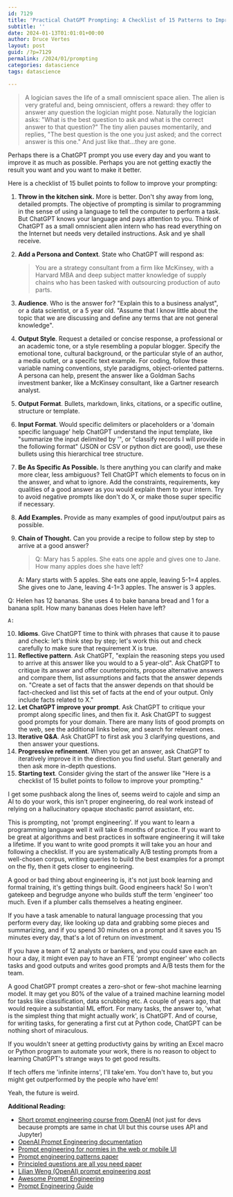 ```yaml
---
id: 7129
title: 'Practical ChatGPT Prompting: A Checklist of 15 Patterns to Improve Your Prompts'
subtitle: ''
date: 2024-01-13T01:01:01+00:00
author: Druce Vertes
layout: post
guid: /?p=7129
permalink: /2024/01/prompting
categories: datascience
tags: datascience

---
```


> A logician saves the life of a small omniscient space alien. The alien is very grateful and, being omniscient, offers a reward: they offer to answer any question the logician might pose. Naturally the logician asks: "What is the best question to ask and what is the correct answer to that question?" The tiny alien pauses momentarily, and replies, "The best question is the one you just asked; and the correct answer is this one." And just like that...they are gone.

<!--more-->

Perhaps there is a ChatGPT prompt you use every day and you want to improve it as much as possible. Perhaps you are not getting exactly the result you want and you want to make it better. 

Here is a checklist of 15 bullet points to follow to improve your prompting:

1. **Throw in the kitchen sink.** More is better. Don't shy away from long, detailed prompts. The objective of prompting is similar to programming in the sense of using a language to tell the computer to perform a task. But ChatGPT knows your language and pays attention to you. Think of ChatGPT as a small omniscient alien intern who has read everything on the Internet but needs very detailed instructions.  Ask and ye shall receive.
2. **Add a Persona and Context**. State who ChatGPT will respond as:
   > You are a strategy consultant from a firm like McKinsey, with a Harvard MBA and deep subject matter knowledge of supply chains who has been tasked with outsourcing production of auto parts.
3. **Audience**. Who is the answer for? "Explain this to a business analyst", or a data scientist, or a 5 year old. "Assume that I know little about the topic that we are discussing and define any terms that are not general knowledge". 
4. **Output Style**. Request a detailed or concise response, a professional or an academic tone, or a style resembling a popular blogger. Specify the emotional tone, cultural background, or the particular style of an author, a media outlet, or a specific text example. For coding, follow these variable naming conventions, style paradigms, object-oriented patterns. A persona can help, present the answer like a Goldman Sachs investment banker, like a McKinsey consultant, like a Gartner research analyst.
5. **Output Format**. Bullets, markdown, links, citations, or a specific outline, structure or template.
6. **Input Format**. Would specific delimiters or placeholders or a 'domain specific language' help ChatGPT understand the input template, like "summarize the input delimited by '", or "classify records I will provide in the following format" (JSON or CSV or python dict are good), use these bullets using this hierarchical tree structure.
7. **Be As Specific As Possible.** Is there anything you can clarify and make more clear, less ambiguous? Tell ChatGPT which elements to focus on in the answer, and what to ignore. Add the constraints, requirements, key qualities of a good answer as you would explain them to your intern. Try to avoid negative prompts like don't do X, or make those super specific if necessary.
8. **Add Examples.** Provide as many examples of good input/output pairs as possible.
9. **Chain of Thought.** Can you provide a recipe to follow step by step to arrive at a good answer? 
   
   >Q: Mary has 5 apples. She eats one apple and gives one to Jane. How many apples does she have left?
   >
   A: Mary starts with 5 apples. She eats one apple, leaving 5-1=4 apples. She gives one to Jane, leaving 4-1=3 apples. The answer is 3 apples. 
>   
   Q: Helen has 12 bananas. She uses 4 to bake banana bread and 1 for a banana split. How many bananas does Helen have left?
>   
    A:
   
10. **Idioms**. Give ChatGPT time to think with phrases that cause it to pause and check: let's think step by step; let's work this out and check carefully to make sure that requirement X is true.
11. **Reflective pattern**. Ask ChatGPT, "explain the reasoning steps you used to arrive at this answer like you would to a 5 year-old". Ask ChatGPT to critique its answer and offer counterpoints, propose alternative answers and compare them, list assumptions and facts that the answer depends on. "Create a set of facts that the answer depends on that should be fact-checked and list this set of facts at the end of your output. Only include facts related to X."
12. **Let ChatGPT improve your prompt**. Ask ChatGPT to critique your prompt along specific lines, and then fix it. Ask ChatGPT to suggest good prompts for your domain. There are many lists of good prompts on the web, see the additional links below, and search for relevant ones.
13. **Iterative Q&A**. Ask ChatGPT to first ask you 3 clarifying questions, and then answer your questions.
14. **Progressive refinement**. When you get an answer, ask ChatGPT to iteratively improve it in the direction you find useful. Start generally and then ask more in-depth questions.
15. **Starting text**. Consider giving the start of the answer like "Here is a checklist of 15 bullet points to follow to improve your prompting."

I get some pushback along the lines of, seems weird to cajole and simp an AI to do your work, this isn't proper engineering, do real work instead of relying on a hallucinatory opaque stochastic parrot assistant, etc.

This is prompting, not 'prompt engineering'. If you want to learn a programming language well it will take 6 months of practice. If you want to be great at algorithms and best practices in software engineering it will take a lifetime. If you want to write good prompts it will take you an hour and following a checklist. If you are systematically A/B testing prompts from a well-chosen corpus, writing queries to build the best examples for a prompt on the fly, then it gets closer to engineering. 

A good or bad thing about engineering is, it's not just book learning and formal training, it's getting things built. Good engineers hack! So I won't gatekeep and begrudge anyone who builds stuff the term 'engineer' too much. Even if a plumber calls themselves a heating engineer.

If you have a task amenable to natural language processing that you perform every day, like looking up data and grabbing some pieces and summarizing, and if you spend 30 minutes on a prompt and it saves you 15 minutes every day, that's a lot of return on investment. 

If you have a team of 12 analysts or bankers, and you could save each an hour a day, it might even pay to have an FTE 'prompt engineer' who collects tasks and good outputs and writes good prompts and A/B tests them for the team.

A good ChatGPT prompt creates a zero-shot or few-shot machine learning model. It may get you 80% of the value of a trained machine learning model for tasks like classification, data scrubbing etc. A couple of years ago, that would require a substantial ML effort. For many tasks, the answer to, 'what is the simplest thing that might actually work', is ChatGPT. And of course, for writing tasks, for generating a first cut at Python code, ChatGPT can be nothing short of miraculous.

If you wouldn't sneer at getting productivty gains by writing an Excel macro or Python program to automate your work, there is no reason to object to learning ChatGPT's strange ways to get good results. 

If tech offers me 'infinite interns', I'll take'em. You don't have to, but you might get outperformed by the people who have'em!

Yeah, the future is weird.

**Additional Reading:**
  - [Short prompt engineering course from OpenAI](https://www.deeplearning.ai/short-courses/chatgpt-prompt-engineering-for-developers/) (not just for devs because prompts are same in chat UI but this course uses API and Jupyter) 
  - [OpenAI Prompt Engineering documentation](https://platform.openai.com/docs/guides/prompt-engineering)
  - [Prompt engineering for normies in the web or mobile UI](https://www.coursera.org/learn/prompt-engineering)
  - [Prompt engineering patterns paper](https://www.dre.vanderbilt.edu/~schmidt/PDF/prompt-patterns.pdf) 
  - [Principled questions are all you need paper](https://arxiv.org/pdf/2312.16171.pdf)
  - [Lilian Weng (OpenAI) prompt engineering post](https://lilianweng.github.io/posts/2023-03-15-prompt-engineering/) 
  - [Awesome Prompt Engineering](https://github.com/promptslab/Awesome-Prompt-Engineering)
  - [Prompt Engineering Guide](https://github.com/dair-ai/Prompt-Engineering-Guide)

